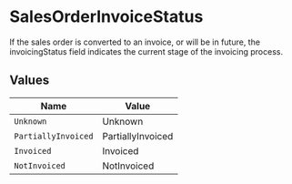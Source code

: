 # SalesOrderInvoiceStatus

If the sales order is converted to an invoice, or will be in future, the invoicingStatus field indicates the current stage of the invoicing process.


## Values

| Name                | Value               |
| ------------------- | ------------------- |
| `Unknown`           | Unknown             |
| `PartiallyInvoiced` | PartiallyInvoiced   |
| `Invoiced`          | Invoiced            |
| `NotInvoiced`       | NotInvoiced         |